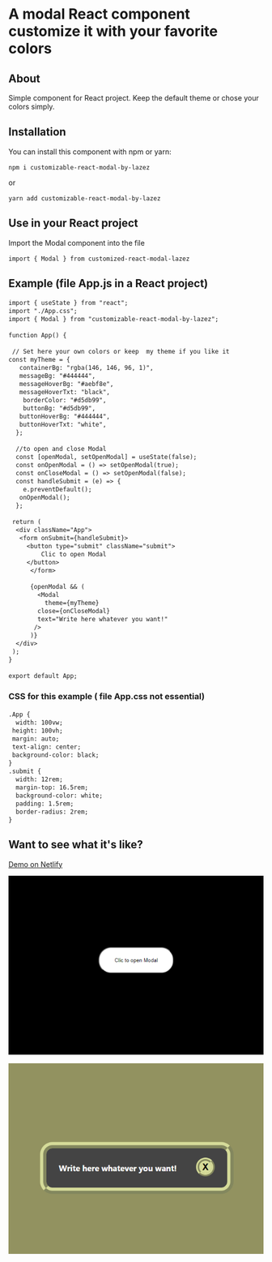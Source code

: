 # A modal React component customize it with your favorite colors

## About

Simple component for React project.
Keep the default theme or chose your colors simply.

## Installation

You can install this component with npm or yarn:

    npm i customizable-react-modal-by-lazez

or

    yarn add customizable-react-modal-by-lazez

## Use in your React project

Import the Modal component into the file

    import { Modal } from customized-react-modal-lazez

## Example (file App.js in a React project)

    import { useState } from "react";
    import "./App.css";
    import { Modal } from "customizable-react-modal-by-lazez";

    function App() {

     // Set here your own colors or keep  my theme if you like it
    const myTheme = {
       containerBg: "rgba(146, 146, 96, 1)",
       messageBg: "#444444",
       messageHoverBg: "#aebf8e",
       messageHoverTxt: "black",
        borderColor: "#d5db99",
        buttonBg: "#d5db99",
       buttonHoverBg: "#444444",
       buttonHoverTxt: "white",
      };

      //to open and close Modal
      const [openModal, setOpenModal] = useState(false);
      const onOpenModal = () => setOpenModal(true);
      const onCloseModal = () => setOpenModal(false);
      const handleSubmit = (e) => {
        e.preventDefault();
       onOpenModal();
      };

     return (
      <div className="App">
       <form onSubmit={handleSubmit}>
         <button type="submit" className="submit">
             Clic to open Modal
         </button>
          </form>

          {openModal && (
            <Modal
              theme={myTheme}
            close={onCloseModal}
            text="Write here whatever you want!"
           />
          )}
      </div>
     );
    }

    export default App;

### CSS for this example ( file App.css not essential)

    .App {
      width: 100vw;
     height: 100vh;
     margin: auto;
     text-align: center;
     background-color: black;
    }
    .submit {
      width: 12rem;
      margin-top: 16.5rem;
      background-color: white;
      padding: 1.5rem;
      border-radius: 2rem;
    }

## Want to see what it's like?

[Demo on Netlify](https://customizable-react-modal-lazez.netlify.app/)

![demo1](https://raw.githubusercontent.com//LazezBZH/customizable-react-modal-lazez/master/src/docs/demo1.png)

![demo2](https://raw.githubusercontent.com//LazezBZH/customizable-react-modal-lazez/master/src/docs/demo2.png)
